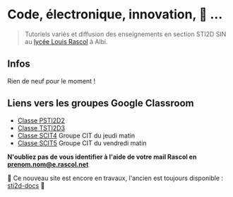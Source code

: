 # Code, électronique, innovation, 🚀 ...

> Tutoriels variés et diffusion des enseignements en section STI2D SIN au [lycée Louis Rascol](http://louis-rascol.entmip.fr/) à Albi.

## Infos

Rien de neuf pour le moment !

## Liens vers les groupes Google Classroom

* [Classe PSTI2D2](https://classroom.google.com/u/0/c/MjY3MTE3Mjg2MTda)
* [Classe TSTI2D3](https://classroom.google.com/u/0/c/MTU0NzQwNDU3NTVa)
* [Classe SCIT4](https://classroom.google.com/u/0/c/MTU0NzQwNDU3Njha) Groupe CIT du jeudi matin 
* [Classe SCIT5](https://classroom.google.com/u/0/c/MTU0NzQwNDU3ODNa) Groupe CIT du vendredi matin 

**N'oubliez pas de vous identifier à l'aide de votre mail Rascol en prenom.nom@e.rascol.net**

🚧 Ce nouveau site est encore en travaux, l'ancien est toujours disponible : [sti2d-docs](https://j-serrand.github.io/sti2d-docs/) 🚧